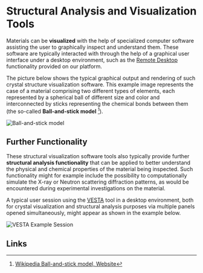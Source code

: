 # Structural Analysis and Visualization Tools

Materials can be **visualized** with the help of specialized computer software assisting the user to graphically inspect and understand them. These software are typically interacted with through the help of a graphical user interface under a desktop environment, such as the [Remote Desktop](../../remote-connection/remote-desktop.md) functionality provided on our platform.

The picture below shows the typical graphical output and rendering of such crystal structure visualization software. This example image represents the case of a material comprising two different types of elements, each represented by a spherical ball of different size and color and interconnected by sticks representing the chemical bonds between them (the so-called **Ball-and-stick model** [^1]).

![Ball-and-stick model](../../images/software/ReO3.jpg "Ball-and-stick model")

## Further Functionality

These structural visualization software tools also typically provide further **structural analysis functionality** that can be applied to better understand the physical and chemical properties of the material being inspected. Such functionality might for example include the possibility to computationally simulate the X-ray or Neutron scattering diffraction patterns, as would be encountered during experimental investigations on the material.

A typical user session using the [VESTA](../../software-directory/analysis/vesta.md) tool in a desktop environment, both for crystal visualization and structural analysis purposes via multiple panels opened simultaneously, might appear as shown in the example below.

![VESTA Example Session](../../images/software/mac-main02.png "VESTA Example Session")

## Links

[^1]: [Wikipedia Ball-and-stick model, Website](https://en.wikipedia.org/wiki/Ball-and-stick_model)
